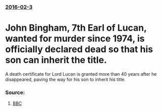 ### [2016-02-3](/news/2016/02/3/index.md)

# John Bingham, 7th Earl of Lucan, wanted for murder since 1974, is officially declared dead so that his son can inherit the title. 

A death certificate for Lord Lucan is granted more than 40 years after he disappeared, paving the way for his son to inherit his title.


### Source:

1. [BBC](http://www.bbc.com/news/uk-england-35481376)
